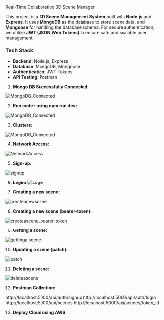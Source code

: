 Real-Time Collaborative 3D Scene Manager

This project is a **3D Scene Management System** built with **Node.js** and **Express**. It uses **MongoDB** as the database to store scene data, and **Mongoose** for handling the database schema. For secure authentication, we utilize **JWT (JSON Web Tokens)** to ensure safe and scalable user management.

### Tech Stack:
- **Backend**: Node.js, Express
- **Database**: MongoDB, Mongoose
- **Authentication**: JWT Tokens
- **API Testing**: Postman
  

1. **Mongo DB Successfully Connected:**
   
![MongoDB_Connected](https://github.com/user-attachments/assets/13fab764-dabb-4b33-a1ac-3da0844841ef)

2. **Run code : using npm run dev:**

![MongoDB_Connected](https://github.com/user-attachments/assets/a12915f9-1a34-4ed3-839a-897e918cf11c)

3. **Clusters:**

![MongoDB_Connected](https://github.com/user-attachments/assets/b1093a73-b283-473e-a6f8-9b31a81db061)

4. **Network Access:**

![NetworkAccess](https://github.com/user-attachments/assets/b4ebebd9-6833-4ae3-a26e-cdd8aac3fb22)

5. **Sign-up:**

![signup](https://github.com/user-attachments/assets/18e7daa9-c32b-4e4c-be2b-98556d215632)

6. **Login:**
![Login](https://github.com/user-attachments/assets/b4676d80-1a19-403d-afad-2efb09de86b8)

7. **Creating a new scene:**

![createanewscene](https://github.com/user-attachments/assets/9b9e18b8-1c23-4e1e-93de-9de42912041a)

8. **Creating a new scene (bearer-token):**

![createascene_bearer-token](https://github.com/user-attachments/assets/97e8ce3c-eb72-4cb2-85e0-7fe7e0b1c837)

9. **Getting a scene:**

![gettinga scene](https://github.com/user-attachments/assets/4f6238dd-bb83-4744-be33-3d8349187338)

10. **Updating a scene (patch):**

![patch](https://github.com/user-attachments/assets/06c99b58-9b4e-440f-aed3-2580597ed675)

11. **Deleting a scene:**

![deleteascene](https://github.com/user-attachments/assets/0891a69c-8efe-47f7-9d7b-f7aff95f6143)

12. **Postman Collection:**

http://localhost:5000/api/auth/signup
http://localhost:5000/api/auth/login
http://localhost:5000/api/scenes
http://localhost:5000/api/scenes/token_id

13. **Deploy Cloud using AWS**







